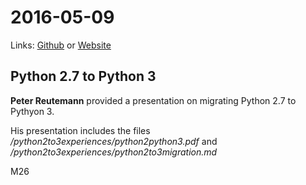 # 2016-05-09
Links: [Github](https://github.com/irsbugs/meetings/blob/master/2016/2016-05-09/README.md) or [Website](https://irsbugs.github.io/meetings/2016/2016-05-09/) 

## Python 2.7 to Python 3

**Peter Reutemann** provided a presentation on migrating Python 2.7 to Pythyon 3.

His presentation includes the files */python2to3experiences/python2python3.pdf* 
and */python2to3experiences/python2to3migration.md*

M26
